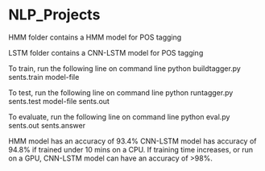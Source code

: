 # NLP_Projects

HMM folder contains a HMM model for POS tagging

LSTM folder contains a CNN-LSTM model for POS tagging

To train, run the following line on command line
python buildtagger.py sents.train model-file

To test, run the following line on command line
python runtagger.py sents.test model-file sents.out

To evaluate, run the following line on command line
python eval.py sents.out sents.answer

HMM model has an accuracy of 93.4%
CNN-LSTM model has accuracy of 94.8% if trained under 10 mins on a CPU.
If training time increases, or run on a GPU, CNN-LSTM model can have an accuracy of >98%.
